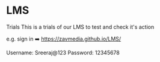 # LMS
Trials
This is a trials of our LMS to test and check it's action

e.g. sign in
➡️ https://zavmedia.github.io/LMS/

Username: Sreeraj@123
Password: 12345678